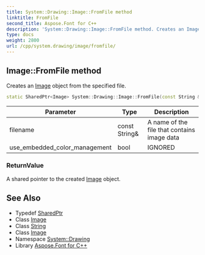 ```yaml
---
title: System::Drawing::Image::FromFile method
linktitle: FromFile
second_title: Aspose.Font for C++
description: 'System::Drawing::Image::FromFile method. Creates an Image object from the specified file in C++.'
type: docs
weight: 2800
url: /cpp/system.drawing/image/fromfile/
---
```

## Image::FromFile method


Creates an [Image](../) object from the specified file.

```cpp
static SharedPtr<Image> System::Drawing::Image::FromFile(const String &filename, bool use_embedded_color_management=false)
```


| Parameter | Type | Description |
| --- | --- | --- |
| filename | const String\& | A name of the file that contains image data |
| use_embedded_color_management | bool | IGNORED |

### ReturnValue

A shared pointer to the created [Image](../) object.

## See Also

* Typedef [SharedPtr](../../../system/sharedptr/)
* Class [Image](../)
* Class [String](../../../system/string/)
* Class [Image](../)
* Namespace [System::Drawing](../../)
* Library [Aspose.Font for C++](../../../)
